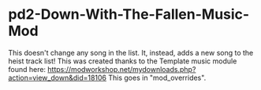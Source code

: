 # pd2-Down-With-The-Fallen-Music-Mod
This doesn't change any song in the list. It, instead, adds a new song to the heist track list!
This was created thanks to the Template music module found here: https://modworkshop.net/mydownloads.php?action=view_down&did=18106
This goes in "mod_overrides".
